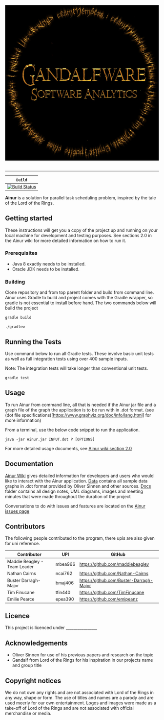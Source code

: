 <div align="center">
  <img src="https://github.com/TimFinucane/Ainur/blob/master/docs/images/logo.jpg"><br><br>
</div>

-----------------


| **`Build`** |
|-----------------|
| [![Build Status](https://tim-finucane.com/jenkins/job/ainur/job/Ainur/job/master/badge/icon)](https://tim-finucane.com/jenkins/job/ainur/job/Ainur/job/master/) |

**Ainur** is a solution for parallel task scheduling problem, inspired by the tale of the Lord of the Rings.

## Getting started
These instructions will get you a copy of the project up and running on your local machine for development and testing purposes. See sections 2.0 in the Ainur wiki for more detailed information on how to run it.

### Prerequisites
- Java 8 exactly needs to be installed.
- Oracle JDK needs to be installed.

### Building
Clone repository and from top parent folder and build from command line. Ainur uses Gradle to build and project comes with the Gradle wrapper, so gradle is not essential to install before hand. The two commands below will build the project

```
gradle build
```
```
./gradlew
```

## Running the Tests
Use command below to run all Gradle tests. These involve basic unit tests as well as full integration tests using over 400 sample inputs. 

Note: The integration tests will take longer than conventional unit tests.

```
gradle test
```

## Usage
To run Ainur from command line, all that is needed if the Ainur jar file and a graph file of the graph the application is to be run with in .dot format. (see (dot file specifications)[https://www.graphviz.org/doc/info/lang.html] for more information)

From a terminal, use the below code snippet to run the application.
```
java -jar Ainur.jar INPUT.dot P [OPTIONS]
```
For more detailed usage documents, see [Ainur wiki section 2.0](https://github.com/TimFinucane/Ainur/wiki/Command-Line-Interface_)

## Documentation
[Ainur Wiki](https://github.com/TimFinucane/Ainur/wiki) gives detailed information for developers and users who would like to interact with the Ainur application.
[Data](https://github.com/TimFinucane/Ainur/tree/master/data) contains all sample data graphs in .dot format provided by Oliver Sinnen and other sources.
[Docs](https://github.com/TimFinucane/Ainur/tree/master/docs) folder contains all design notes, UML diagrams, images and meeting minutes that were made throughout the duration of the project

Conversations to do with issues and features are located on the [Ainur issues page](https://github.com/TimFinucane/Ainur/issues)

## Contributors
The following people contributed to the program, there upis are also given for uni reference.

| Contributor | UPI | GitHub
| ----------- | --- | ----- |
| Maddie Beagley - Team Leader | mbea966 | https://github.com/maddiebeagley
| Nathan Cairns | ncai762 | https://github.com/Nathan-Cairns
| Buster Darragh-Major | bmaj406 | https://github.com/Buster-Darragh-Major
| Tim Finucane | tfin440 | https://github.com/TimFinucane
| Emilie Pearce | epea390 | https://github.com/emipeanz

## Licence
This project is licenced under ________________

## Acknowledgements
- Oliver Sinnen for use of his previous papers and research on the topic
- Gandalf from Lord of the Rings for his inspiration in our projects name and group title

## Copyright notices
We do not own any rights and are not associated with Lord of the Rings in any way, shape or form. The use of titles and names are a parody and are used meerly for our own entertainment. Logos and images were made as a take-off of Lord of the Rings and are not associated with official merchandise or media.

